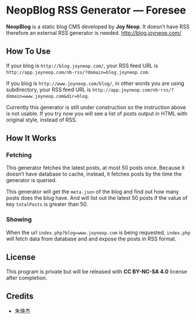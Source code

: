 # NeopBlog RSS Generator — Foresee #

**NeopBlog** is a static blog CMS developed by **Joy Neop**. It doesn’t have RSS therefore an external RSS generator is needed. http://blog.joyneop.com/

## How To Use ##

If your blog is `http://blog.joyneop.com/`, your RSS feed URL is `http://app.joyneop.com/nb-rss/?domain=blog.joyneop.com`.

If you blog is `http://www.joyneop.com/blog/`, in other words you are using subdirectory, your RSS feed URL is `http://app.joyneop.com/nb-rss/?domain=www.joyneop.com&dir=blog`.

Currently this generator is still under construction so the instruction above is not usable. If you try now you will see a list of posts output in HTML with original style, instead of RSS.

## How It Works ##

### Fetching ###

This generator fetches the latest posts, at most 50 posts once. Because it doesn’t have database to cache, instead, it fetches posts by the time the generator is queried.

This generator will get the `meta.json` of the blog and find out how many posts does the blog have. And will list out the latest 50 posts if the value of key `totalPosts` is greater than 50.

### Showing ###

When the url `index.php?blog=www.joyneop.com` is 	being requested, `index.php` will fetch data from database and and expose the posts in RSS format.

## License ##

This program is private but will be released with **CC BY-NC-SA 4.0** license after completion.

## Credits ##

* 朱焕杰